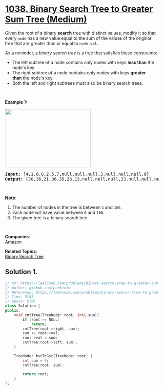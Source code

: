 # [1038. Binary Search Tree to Greater Sum Tree (Medium)](https://leetcode.com/problems/binary-search-tree-to-greater-sum-tree/)

<p>Given the root of a binary <strong>search</strong> tree with distinct values, modify it so that every <code>node</code>&nbsp;has a new value equal to the sum of the values of the original tree that are greater than or equal to <code>node.val</code>.</p>

<p>As a reminder, a&nbsp;<em>binary search tree</em> is a tree that satisfies these constraints:</p>

<ul>
	<li>The left subtree of a node contains only nodes with keys&nbsp;<strong>less than</strong>&nbsp;the node's key.</li>
	<li>The right subtree of a node contains only nodes with keys&nbsp;<strong>greater than</strong>&nbsp;the node's key.</li>
	<li>Both the left and right subtrees must also be binary search trees.</li>
</ul>

<p>&nbsp;</p>

<p><strong>Example 1:</strong></p>

<p><strong><img alt="" src="https://assets.leetcode.com/uploads/2019/05/02/tree.png" style="width: 280px; height: 191px;"></strong></p>

<pre><strong>Input: </strong><span id="example-input-1-1">[4,1,6,0,2,5,7,null,null,null,3,null,null,null,8]</span>
<strong>Output: </strong><span id="example-output-1">[30,36,21,36,35,26,15,null,null,null,33,null,null,null,8]</span>
</pre>

<div>
<p>&nbsp;</p>
</div>

<p><strong>Note:</strong></p>

<ol>
	<li>The number of nodes in the tree is between <code>1</code> and <code>100</code>.</li>
	<li>Each node will have value between <code>0</code> and <code>100</code>.</li>
	<li>The given tree is a binary search tree.</li>
</ol>

<div>
<div>
<div>&nbsp;</div>
</div>
</div>

**Companies**:  
[Amazon](https://leetcode.com/company/amazon)

**Related Topics**:  
[Binary Search Tree](https://leetcode.com/tag/binary-search-tree/)

## Solution 1.

```cpp
// OJ: https://leetcode.com/problems/binary-search-tree-to-greater-sum-tree/
// Author: github.com/punkfulw
// Reference: https://leetcode.com/problems/binary-search-tree-to-greater-sum-tree/discuss/288753/100-c%2B%2B-solution
// Time: O(N)
// Space: O(N)
class Solution {
public:
    void cntTree(TreeNode* root, int& sum){
        if (root == NULL)
            return;
        cntTree(root->right, sum);
        sum += root->val;
        root->val = sum;
        cntTree(root->left, sum);
    }
    
    TreeNode* bstToGst(TreeNode* root) {
        int sum = 0;
        cntTree(root, sum);
        
        return root;
    }
};
```

